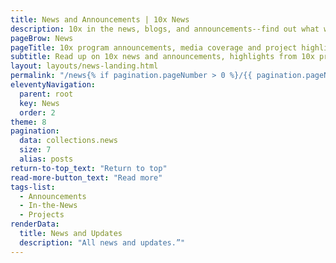 ```yaml
---
title: News and Announcements | 10x News
description: 10x in the news, blogs, and announcements--find out what we're working on.
pageBrow: News
pageTitle: 10x program announcements, media coverage and project highlights
subtitle: Read up on 10x news and announcements, highlights from 10x projects, and what the media is saying about the 10x program.
layout: layouts/news-landing.html
permalink: "/news{% if pagination.pageNumber > 0 %}/{{ pagination.pageNumber }}{% endif %}/index.html"
eleventyNavigation:
  parent: root
  key: News
  order: 2
theme: 8
pagination:
  data: collections.news
  size: 7
  alias: posts
return-to-top_text: "Return to top"
read-more-button_text: "Read more"
tags-list:
  - Announcements
  - In-the-News
  - Projects
renderData:
  title: News and Updates
  description: "All news and updates.”"
---
```

